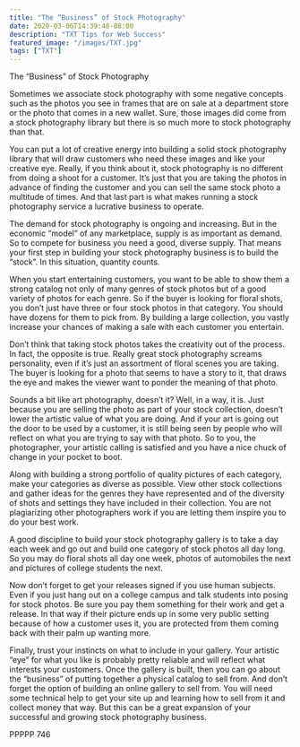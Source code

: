 ```yaml
---
title: "The “Business” of Stock Photography"
date: 2020-03-06T14:39:48-08:00
description: "TXT Tips for Web Success"
featured_image: "/images/TXT.jpg"
tags: ["TXT"]
---
```


The “Business” of Stock Photography

Sometimes we associate stock photography with some negative concepts such as the photos you see in frames that are on sale at a department store or the photo that comes in a new wallet.  Sure, those images did come from a stock photography library but there is so much more to stock photography than that.

You can put a lot of creative energy into building a solid stock photography library that will draw customers who need these images and like your creative eye.  Really, if you think about it, stock photography is no different from doing a shoot for a customer.  It’s just that you are taking the photos in advance of finding the customer and you can sell the same stock photo a multitude of times.  And that last part is what makes running a stock photography service a lucrative business to operate.

The demand for stock photography is ongoing and increasing.  But in the economic “model” of any marketplace, supply is as important as demand.  So to compete for business you need a good, diverse supply.  That means your first step in building your stock photography business is to build the “stock”.  In this situation, quantity counts.  

When you start entertaining customers, you want to be able to show them a strong catalog not only of many genres of stock photos but of a good variety of photos for each genre.  So if the buyer is looking for floral shots, you don’t just have three or four stock photos in that category.  You should have dozens for them to pick from.  By building a large collection, you vastly increase your chances of making a sale with each customer you entertain.

Don’t think that taking stock photos takes the creativity out of the process.  In fact, the opposite is true.  Really great stock photography screams personality, even if it’s just an assortment of floral scenes you are taking.  The buyer is looking for a photo that seems to have a story to it, that draws the eye and makes the viewer want to ponder the meaning of that photo.

Sounds a bit like art photography, doesn’t it?  Well, in a way, it is.  Just because you are selling the photo as part of your stock collection, doesn’t lower the artistic value of what you are doing.  And if your art is going out the door to be used by a customer, it is still being seen by people who will reflect on what you are trying to say with that photo.  So to you, the photographer, your artistic calling is satisfied and you have a nice chuck of change in your pocket to boot.

Along with building a strong portfolio of quality pictures of each category, make your categories as diverse as possible.  View other stock collections and gather ideas for the genres they have represented and of the diversity of shots and settings they have included in their collection.  You are not plagiarizing other photographers work if you are letting them inspire you to do your best work.  

A good discipline to build your stock photography gallery is to take a day each week and go out and build one category of stock photos all day long.  So you may do floral shots all day one week, photos of automobiles the next and pictures of college students the next.

Now don’t forget to get your releases signed if you use human subjects.  Even if you just hang out on a college campus and talk students into posing for stock photos.  Be sure you pay them something for their work and get a release.  In that way if their picture ends up in some very public setting because of how a customer uses it, you are protected from them coming back with their palm up wanting more.

Finally, trust your instincts on what to include in your gallery.  Your artistic “eye” for what you like is probably pretty reliable and will reflect what interests your customers.  Once the gallery is built, then you can go about the “business” of putting together a physical catalog to sell from.  And don’t forget the option of building an online gallery to sell from.  You will need some technical help to get your site up and learning how to sell from it and collect money that way.  But this can be a great expansion of your successful and growing stock photography business.

PPPPP 746


